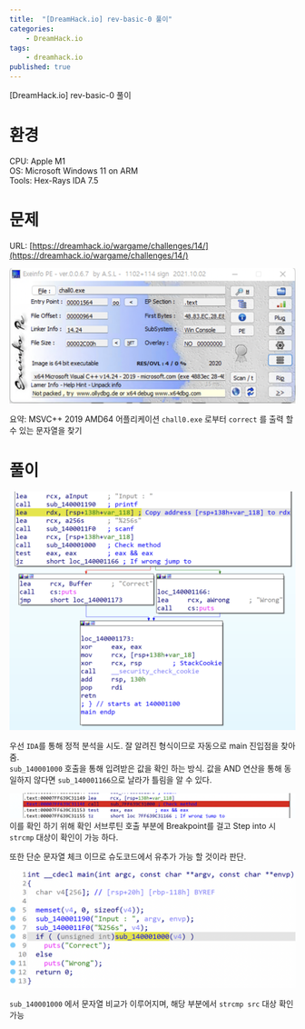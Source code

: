 ```yaml
---
title:  "[DreamHack.io] rev-basic-0 풀이"
categories:
    - DreamHack.io
tags:
    - dreamhack.io
published: true
---
```

[DreamHack.io] rev-basic-0 풀이

# 환경
CPU: Apple M1   
OS: Microsoft Windows 11 on ARM   
Tools: Hex-Rays IDA 7.5   

# 문제
URL: [https://dreamhack.io/wargame/challenges/14/](https://dreamhack.io/wargame/challenges/14/)

![](/assets/DreamHack/rev-basic-0-3.png)

요약: MSVC++ 2019 AMD64 어플리케이션 `chall0.exe` 로부터 `correct` 를 출력 할 수 있는 문자열을 찾기

# 풀이
![](/assets/DreamHack/rev-basic-0-1.png)

우선 `IDA`를 통해 정적 분석을 시도. 잘 알려진 형식이므로 자동으로 main 진입점을 찾아 줌.   
`sub_140001000` 호출을 통해 입려받은 값을 확인 하는 방식. 값을 AND 연산을 통해 동일하지 않다면 `sub_140001166`으로 날라가 틀림을 알 수 있다.

![](/assets/DreamHack/rev-basic-0-2.png)   
이를 확인 하기 위해 확인 서브루틴 호출 부분에 Breakpoint를 걸고 Step into 시 `strcmp` 대상이 확인이 가능 하다.

또한 단순 문자열 체크 이므로 슈도코드에서 유추가 가능 할 것이라 판단.

![](/assets/DreamHack/rev-basic-0.png)

`sub_140001000` 에서 문자열 비교가 이루어지며, 해당 부분에서 `strcmp src` 대상 확인 가능